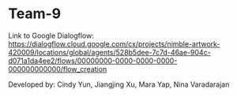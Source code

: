 # Team-9

Link to Google Dialogflow: https://dialogflow.cloud.google.com/cx/projects/nimble-artwork-420009/locations/global/agents/528b5dee-7c7d-46ae-904c-d071a1da4ee2/flows/00000000-0000-0000-0000-000000000000/flow_creation

Developed by: Cindy Yun, Jiangjing Xu, Mara Yap, Nina Varadarajan
